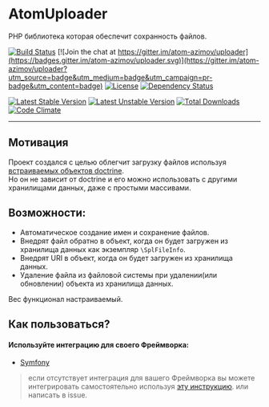 AtomUploader
===

PHP библиотека которая обеспечит сохранность файлов.

[![Build Status](https://travis-ci.org/atom-azimov/uploader.svg?branch=master)](https://travis-ci.org/atom-azimov/uploader)
[![Join the chat at https://gitter.im/atom-azimov/uploader](https://badges.gitter.im/atom-azimov/uploader.svg)](https://gitter.im/atom-azimov/uploader?utm_source=badge&utm_medium=badge&utm_campaign=pr-badge&utm_content=badge)
[![License](https://poser.pugx.org/atom-azimov/uploader/license)](https://github.com/atom-azimov/uploader/blob/master/LICENSE)
[![Dependency Status](https://www.versioneye.com/user/projects/56c6762318b271002c69b141/badge.svg?style=flat)](https://www.versioneye.com/user/projects/56c6762318b271002c69b141)

[![Latest Stable Version](https://poser.pugx.org/atom-azimov/uploader/v/stable)](https://packagist.org/packages/atom-azimov/uploader)
[![Latest Unstable Version](https://poser.pugx.org/atom-azimov/uploader/v/unstable)](https://packagist.org/packages/atom-azimov/uploader)
[![Total Downloads](https://poser.pugx.org/atom-azimov/uploader/downloads)](https://packagist.org/packages/atom-azimov/uploader)
[![Code Climate](https://codeclimate.com/github/atom-azimov/uploader/badges/gpa.svg)](https://codeclimate.com/github/atom-azimov/uploader)

---

Мотивация
---

Проект создался с целью облегчит загрузку файлов используя [встраиваемых объектов doctrine][embeddables].<br />
Но он не зависит от doctrine и его можно использовать с другими хранилищами данных, даже с простыми массивами.

Возможности:
------------

- Автоматическое создание имен и сохранение файлов.
- Внедрят файл обратно в объект, когда он будет загружен из хранилища данных как экземпляр `\SplFileInfo`.
- Внедрят URI в объект, когда он будет загружен из хранилища данных.
- Удаление файла из файловой системы при удалении(или обновлении) объекта из хранилища данных.

Вес функционал настраиваемый.

Как пользоваться?
-----------------

#### Используйте интеграцию для своего Фреймворка:

* [Symfony]

> если отсутствует интеграция для вашего Фреймворка
> вы можете интегрировать самостоятельно используя [эту инструкцию][integration].
> или написать в issue.

[integration]: docs/ru/integration.md
[symfony]: https://github.com/atom-azimov/uploader-bundle
[embeddables]: http://doctrine-orm.readthedocs.org/projects/doctrine-orm/en/latest/tutorials/embeddables.html
